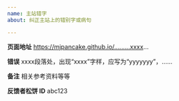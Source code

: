 ```yaml
---
name: 主站错字
about: 纠正主站上的错别字或病句

---
```


**页面地址**
https://mjpancake.github.io/.........xxxx...

**错误**
xxxx段落处，出现“xxxx”字样，应写为“yyyyyyy”，......

**备注**
相关参考资料等等

**反馈者松饼 ID**
abc123
